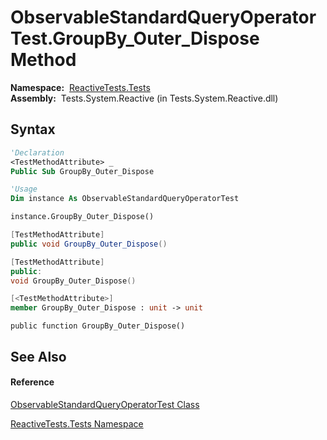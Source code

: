 # ObservableStandardQueryOperatorTest.GroupBy\_Outer\_Dispose Method

**Namespace:**  [ReactiveTests.Tests](ReactiveTests.Tests\ReactiveTests.Tests.md)  
**Assembly:**  Tests.System.Reactive (in Tests.System.Reactive.dll)

## Syntax

```vb
'Declaration
<TestMethodAttribute> _
Public Sub GroupBy_Outer_Dispose
```

```vb
'Usage
Dim instance As ObservableStandardQueryOperatorTest

instance.GroupBy_Outer_Dispose()
```

```csharp
[TestMethodAttribute]
public void GroupBy_Outer_Dispose()
```

```c++
[TestMethodAttribute]
public:
void GroupBy_Outer_Dispose()
```

```fsharp
[<TestMethodAttribute>]
member GroupBy_Outer_Dispose : unit -> unit 
```

```jscript
public function GroupBy_Outer_Dispose()
```

## See Also

#### Reference

[ObservableStandardQueryOperatorTest Class](ObservableStandardQueryOperatorTest\ObservableStandardQueryOperatorTest.md)

[ReactiveTests.Tests Namespace](ReactiveTests.Tests\ReactiveTests.Tests.md)




